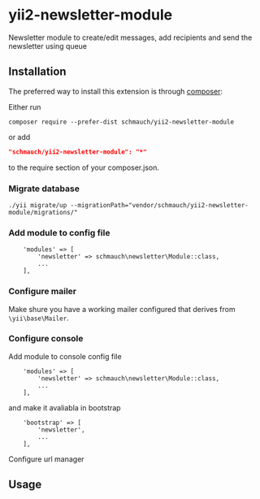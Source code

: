 # yii2-newsletter-module
Newsletter module to create/edit messages, add recipients and send the newsletter using queue

## Installation

The preferred way to install this extension is through [composer](http://getcomposer.org/download/):

Either run

```
composer require --prefer-dist schmauch/yii2-newsletter-module
```

or add

```json
"schmauch/yii2-newsletter-module": "*"
```

to the require section of your composer.json.

### Migrate database

```
./yii migrate/up --migrationPath="vendor/schmauch/yii2-newsletter-module/migrations/"
```

### Add module to config file

```
    'modules' => [
        'newsletter' => schmauch\newsletter\Module::class,
        ...
    ],
```

### Configure mailer

Make shure you have a working mailer configured that derives from `\yii\base\Mailer`.


### Configure console

Add module to console config file

```
    'modules' => [
        'newsletter' => schmauch\newsletter\Module::class,
        ...
    ],
```
and make it avaliabla in bootstrap

```
    'bootstrap' => [
        'newsletter',
        ...
    ],
```

Configure url manager


## Usage
